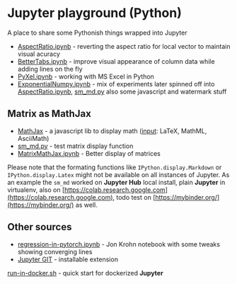 # Jupyter playground (Python)

A place to share some Pythonish things wrapped into Jupyter

* [AspectRatio.ipynb](AspectRatio.ipynb) - reverting the aspect ratio for local vector to maintain visual acuracy
* [BetterTabs.ipynb](BetterTabs.ipynb) - improve visual appearance of column data while adding lines on the fly
* [PyXel.ipynb](PyXel.ipynb) - working with MS Excel in Python
* [ExponentialNumpy.ipynb](ExponentialNumpy.ipynb) - mix of experiments later spinned off into [AspectRatio.ipynb](AspectRatio.ipynb), [sm_md.py](sm_md.py) also some javascript and watermark stuff

## Matrix as MathJax

* [MathJax](https://www.mathjax.org/) - a javascript lib to display math ([input](http://docs.mathjax.org/en/latest/options/input/index.html): LaTeX, MathML, AsciiMath)
* [sm_md.py](sm_md.py) - test matrix display function
* [MatrixMathJax.ipynb](MatrixMathJax.ipynb) - Better display of matrices

Please note that the formating functions like `IPython.display.Markdown` or `IPython.display.Latex` might not be available on all instances of Jupyter.
As an example the `sm_md` worked on **Jupyter Hub** local install, plain **Jupyter** in virtualenv, also on [https://colab.research.google.com](https://colab.research.google.com), todo test on [https://mybinder.org/](https://mybinder.org/) as well.

## Other sources

* [regression-in-pytorch.ipynb](regression-in-pytorch.ipynb) - Jon Krohn notebook with some tweaks showing converging lines
* [Jupyter GIT](https://github.com/jupyterlab/jupyterlab-git) - installable extension

[run-in-docker.sh](run-in-docker.sh) - quick start for dockerized **Jupyter**
